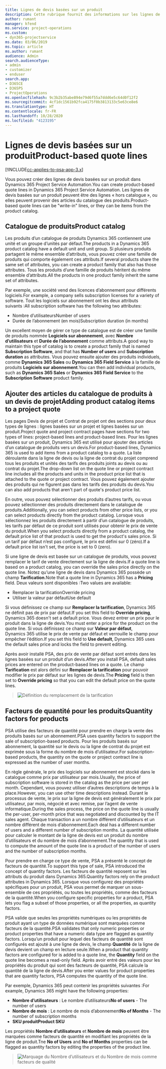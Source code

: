 ```yaml
---
title: Lignes de devis basées sur un produit
description: Cette rubrique fournit des informations sur les lignes de devis basées sur un produit.
author: rumant
manager: kfend
ms.service: project-operations
ms.custom:
- dyn365-projectservice
ms.date: 03/06/2019
ms.topic: article
ms.author: rumant
audience: Admin
search.audienceType:
- admin
- customizer
- enduser
search.app:
- D365CE
- D365PS
- ProjectOperations
ms.openlocfilehash: 9c3b2b35abe894e79d6f55a7ddd6e5c64d0f12f2
ms.sourcegitcommit: 4cf1dc1561b92fca4175f0b3813133c5e63ce8e6
ms.translationtype: HT
ms.contentlocale: fr-FR
ms.lasthandoff: 10/28/2020
ms.locfileid: "4123195"
---
```

# <a name="product-based-quote-lines"></a><span data-ttu-id="4315c-103">Lignes de devis basées sur un produit</span><span class="sxs-lookup"><span data-stu-id="4315c-103">Product-based quote lines</span></span>

[!INCLUDE[cc-applies-to-psa-app-3.x](../includes/cc-applies-to-psa-app-3x.md)]


<span data-ttu-id="4315c-104">Vous pouvez créer des lignes de devis basées sur un produit dans Dynamics 365 Project Service Automation.</span><span class="sxs-lookup"><span data-stu-id="4315c-104">You can create product-based quote lines in Dynamics 365 Project Service Automation.</span></span> <span data-ttu-id="4315c-105">Les lignes de devis basées sur un produit peuvent être des lignes « hors catalogue », ou elles peuvent provenir des articles du catalogue des produits.</span><span class="sxs-lookup"><span data-stu-id="4315c-105">Product-based quote lines can be "write-in" lines, or they can be items from the product catalog.</span></span>

## <a name="product-catalog"></a><span data-ttu-id="4315c-106">Catalogue de produits</span><span class="sxs-lookup"><span data-stu-id="4315c-106">Product catalog</span></span>

<span data-ttu-id="4315c-107">Les produits d’un catalogue de produits Dynamics 365 contiennent une unité et un groupe d’unités par défaut.</span><span class="sxs-lookup"><span data-stu-id="4315c-107">The products in a Dynamics 365 product catalog have a default unit and unit group.</span></span> <span data-ttu-id="4315c-108">Si plusieurs produits partagent le même ensemble d’attributs, vous pouvez créer une famille de produits qui comporte également ces attributs.</span><span class="sxs-lookup"><span data-stu-id="4315c-108">If several products share the same set of attributes, you can create a product family that also has those attributes.</span></span> <span data-ttu-id="4315c-109">Tous les produits d’une famille de produits héritent du même ensemble d’attributs.</span><span class="sxs-lookup"><span data-stu-id="4315c-109">All the products in one product family inherit the same set of attributes.</span></span>

<span data-ttu-id="4315c-110">Par exemple, une société vend des licences d’abonnement pour différents logiciels.</span><span class="sxs-lookup"><span data-stu-id="4315c-110">For example, a company sells subscription licenses for a variety of software.</span></span> <span data-ttu-id="4315c-111">Tout les logiciels sur abonnement ont les deux attributs suivants :</span><span class="sxs-lookup"><span data-stu-id="4315c-111">All subscription software has the following two attributes:</span></span>

- <span data-ttu-id="4315c-112">Nombre d’utilisateurs</span><span class="sxs-lookup"><span data-stu-id="4315c-112">Number of users</span></span> 
- <span data-ttu-id="4315c-113">Durée de l’abonnement (en mois)</span><span class="sxs-lookup"><span data-stu-id="4315c-113">Subscription duration (in months)</span></span>

<span data-ttu-id="4315c-114">Un excellent moyen de gérer ce type de catalogue est de créer une famille de produits nommée **Logiciels sur abonnement**, avec **Nombre d’utilisateurs** et **Durée de l’abonnement** comme attributs.</span><span class="sxs-lookup"><span data-stu-id="4315c-114">A good way to maintain this type of catalog is to create a product family that is named **Subscription Software**, and that has **Number of users** and **Subscription duration** as attributes.</span></span> <span data-ttu-id="4315c-115">Vous pouvez ensuite ajouter des produits individuels, comme **Dynamics 365 Sales** ou **Dynamics 365 Field Service** à la famille de produits **Logiciels sur abonnement**.</span><span class="sxs-lookup"><span data-stu-id="4315c-115">You can then add individual products, such as **Dynamics 365 Sales** or **Dynamics 365 Field Service** to the **Subscription Software** product family.</span></span>

## <a name="adding-product-catalog-items-to-a-project-quote"></a><span data-ttu-id="4315c-116">Ajouter des articles du catalogue de produits à un devis de projet</span><span class="sxs-lookup"><span data-stu-id="4315c-116">Adding product catalog items to a project quote</span></span>

<span data-ttu-id="4315c-117">Les pages Devis de projet et Contrat de projet ont des sections pour deux types de lignes : lignes basées sur un projet et lignes basées sur un produit.</span><span class="sxs-lookup"><span data-stu-id="4315c-117">Project quote and project contract pages have sections for two types of lines: project-based lines and product-based lines.</span></span> <span data-ttu-id="4315c-118">Pour les lignes basées sur un produit, Dynamics 365 est utilisé pour ajouter des articles d’un catalogue de produits vers un devis.</span><span class="sxs-lookup"><span data-stu-id="4315c-118">For product-based lines, Dynamics 365 is used to add items from a product catalog to a quote.</span></span> <span data-ttu-id="4315c-119">La liste déroulante dans la ligne de devis ou la ligne de contrat du projet comprend tous les produits et unités des tarifs des produits joints au devis ou au contrat du projet.</span><span class="sxs-lookup"><span data-stu-id="4315c-119">The drop-down list on the quote line or project contract line includes all the products and units in the product price list that is attached to the quote or project contract.</span></span> <span data-ttu-id="4315c-120">Vous pouvez également ajouter des produits qui ne figurent pas dans les tarifs des produits du devis.</span><span class="sxs-lookup"><span data-stu-id="4315c-120">You can also add products that aren't part of quote's product price list.</span></span>

<span data-ttu-id="4315c-121">En outre, vous pouvez sélectionner des produits d’autres tarifs, ou vous pouvez sélectionner des produits directement dans le catalogue de produits.</span><span class="sxs-lookup"><span data-stu-id="4315c-121">Additionally, you can select products from other price lists, or you can select products directly from the product catalog.</span></span> <span data-ttu-id="4315c-122">Lorsque vous sélectionnez les produits directement à partir d’un catalogue de produits, les tarifs par défaut de ce produit sont utilisés pour obtenir le prix de vente du produit.</span><span class="sxs-lookup"><span data-stu-id="4315c-122">When you select products directly from a product catalog, the default price list of that product is used to get the product's sales price.</span></span> <span data-ttu-id="4315c-123">Si un tarif par défaut n’est pas configuré, le prix est défini sur 0 (zéro).</span><span class="sxs-lookup"><span data-stu-id="4315c-123">If a default price list isn't set, the price is set to 0 (zero).</span></span>

<span data-ttu-id="4315c-124">Si une ligne de devis est basée sur un catalogue de produits, vous pouvez remplacer le tarif de vente directement sur la ligne de devis.</span><span class="sxs-lookup"><span data-stu-id="4315c-124">If a quote line is based on a product catalog, you can override the sales price directly on the quote line.</span></span> <span data-ttu-id="4315c-125">Notez qu’une ligne de devis dans Dynamics 365 possède un champ **Tarification**.</span><span class="sxs-lookup"><span data-stu-id="4315c-125">Note that a quote line in Dynamics 365 has a **Pricing** field.</span></span> <span data-ttu-id="4315c-126">Deux valeurs sont disponibles :</span><span class="sxs-lookup"><span data-stu-id="4315c-126">Two values are available:</span></span>

- <span data-ttu-id="4315c-127">Remplacer la tarification</span><span class="sxs-lookup"><span data-stu-id="4315c-127">Override pricing</span></span>  
- <span data-ttu-id="4315c-128">Utiliser la valeur par défaut</span><span class="sxs-lookup"><span data-stu-id="4315c-128">Use default</span></span>

<span data-ttu-id="4315c-129">Si vous définissez ce champ sur **Remplacer la tarification**, Dynamics 365 ne définit pas de prix par défaut.</span><span class="sxs-lookup"><span data-stu-id="4315c-129">If you set this field to **Override pricing**, Dynamics 365 doesn't set a default price.</span></span> <span data-ttu-id="4315c-130">Vous devez entrer un prix pour le produit dans la ligne de devis.</span><span class="sxs-lookup"><span data-stu-id="4315c-130">You must enter a price for the product on the quote line.</span></span> <span data-ttu-id="4315c-131">Si vous définissez ce champ sur **Valeur par défaut**, Dynamics 365 utilise le prix de vente par défaut et verrouille le champ pour empêcher l’édition.</span><span class="sxs-lookup"><span data-stu-id="4315c-131">If you set this field to **Use default**, Dynamics 365 uses the default sales price and locks the field to prevent editing.</span></span>

<span data-ttu-id="4315c-132">Après avoir installé PSA, des prix de vente par défaut sont entrés dans les lignes basées sur un produit d’un devis.</span><span class="sxs-lookup"><span data-stu-id="4315c-132">After you install PSA, default sales prices are entered on the product-based lines on a quote.</span></span> <span data-ttu-id="4315c-133">Le champ **Tarification** est alors défini sur **Remplacer la tarification** pour pouvoir modifier le prix par défaut sur les lignes de devis.</span><span class="sxs-lookup"><span data-stu-id="4315c-133">The **Pricing** field is then set to **Override pricing** so that you can edit the default price on the quote lines.</span></span>

> ![Définition du remplacement de la tarification](media/basic-guide-10.png)
 
## <a name="quantity-factors-for-products"></a><span data-ttu-id="4315c-135">Facteurs de quantité pour les produits</span><span class="sxs-lookup"><span data-stu-id="4315c-135">Quantity factors for products</span></span>

<span data-ttu-id="4315c-136">PSA utilise des facteurs de quantité pour prendre en charge la vente des produits basés sur un abonnement.</span><span class="sxs-lookup"><span data-stu-id="4315c-136">PSA uses quantity factors to support the sale of subscription-based products.</span></span> <span data-ttu-id="4315c-137">Pour les produits basés sur abonnement, la quantité sur le devis ou la ligne de contrat du projet est exprimée sous la forme du nombre de mois d’utilisateur.</span><span class="sxs-lookup"><span data-stu-id="4315c-137">For subscription-based products, the quantity on the quote or project contract line is expressed as the number of user months.</span></span>

<span data-ttu-id="4315c-138">En règle générale, le prix des logiciels sur abonnement est stocké dans le catalogue comme prix par utilisateur par mois.</span><span class="sxs-lookup"><span data-stu-id="4315c-138">Usually, the price of subscription software is stored in the catalog as the price per user per month.</span></span> <span data-ttu-id="4315c-139">Cependant, vous pouvez utiliser d’autres descriptions de temps à la place.</span><span class="sxs-lookup"><span data-stu-id="4315c-139">However, you can use other time descriptions instead.</span></span> <span data-ttu-id="4315c-140">Durant le processus de vente, le prix sur la ligne de devis est généralement le prix par utilisateur, par mois, négocié et avec remise, par l’agent de vente informatique.</span><span class="sxs-lookup"><span data-stu-id="4315c-140">During the sales process, the price on the quote line is usually the per-user, per-month price that was negotiated and discounted by the IT sales agent.</span></span> <span data-ttu-id="4315c-141">Chaque transaction a un nombre différent d’utilisateurs et un nombre différent de mois d’abonnement.</span><span class="sxs-lookup"><span data-stu-id="4315c-141">Each deal has a different number of users and a different number of subscription months.</span></span> <span data-ttu-id="4315c-142">La quantité utilisée pour calculer le montant de la ligne de devis est un produit du nombre d’utilisateurs et du nombre de mois d’abonnement.</span><span class="sxs-lookup"><span data-stu-id="4315c-142">The quantity that is used to compute the amount of the quote line is a product of the number of users and the number of subscription months.</span></span>

<span data-ttu-id="4315c-143">Pour prendre en charge ce type de vente, PSA a présenté le concept de facteurs de quantité.</span><span class="sxs-lookup"><span data-stu-id="4315c-143">To support this type of sale, PSA introduced the concept of quantity factors.</span></span> <span data-ttu-id="4315c-144">Les facteurs de quantité reposent sur les attributs du produit dans Dynamics 365.</span><span class="sxs-lookup"><span data-stu-id="4315c-144">Quantity factors rely on the product attributes in Dynamics 365.</span></span> <span data-ttu-id="4315c-145">Lorsque vous configurez des propriétés spécifiques pour un produit, PSA vous permet de marquer un sous-ensemble de ces propriétés, ou toutes les propriétés, comme des facteurs de la quantité.</span><span class="sxs-lookup"><span data-stu-id="4315c-145">When you configure specific properties for a product, PSA lets you flag a subset of those properties, or all the properties, as quantity factors.</span></span>

<span data-ttu-id="4315c-146">PSA valide que seules les propriétés numériques ou les propriétés de produit ayant un type de données numérique sont marquées comme facteurs de la quantité.</span><span class="sxs-lookup"><span data-stu-id="4315c-146">PSA validates that only numeric properties or product properties that have a numeric data type are flagged as quantity factors.</span></span> <span data-ttu-id="4315c-147">Lorsqu’un produit pour lequel des facteurs de quantité sont configurés est ajouté à une ligne de devis, le champ **Quantité** de la ligne de devis devient un champ en lecture seule.</span><span class="sxs-lookup"><span data-stu-id="4315c-147">When a product that quantity factors are configured for is added to a quote line, the **Quantity** field on the quote line becomes a read-only field.</span></span> <span data-ttu-id="4315c-148">Après avoir entré des valeurs pour les propriétés du produit qui sont des facteurs de quantité, PSA calcule la quantité de la ligne de devis.</span><span class="sxs-lookup"><span data-stu-id="4315c-148">After you enter values for product properties that are quantity factors, PSA computes the quantity of the quote line.</span></span>

<span data-ttu-id="4315c-149">Par exemple, Dynamics 365 peut contenir les propriétés suivantes :</span><span class="sxs-lookup"><span data-stu-id="4315c-149">For example, Dynamics 365 might have the following properties:</span></span> 

- <span data-ttu-id="4315c-150">**Nombre d’utilisateurs** : Le nombre d’utilisateurs</span><span class="sxs-lookup"><span data-stu-id="4315c-150">**No of users** - The number of users</span></span> 
- <span data-ttu-id="4315c-151">**Nombre de mois** : Le nombre de mois d’abonnement</span><span class="sxs-lookup"><span data-stu-id="4315c-151">**No of Months** - The number of subscription months</span></span>
- <span data-ttu-id="4315c-152">**SKU produit**</span><span class="sxs-lookup"><span data-stu-id="4315c-152">**Product SKU**</span></span> 

<span data-ttu-id="4315c-153">Les propriétés **Nombre d’utilisateurs** et **Nombre de mois** peuvent être marquées comme facteurs de quantité en modifiant les propriétés de la ligne de produit.</span><span class="sxs-lookup"><span data-stu-id="4315c-153">Tne **No of Users** and **No of Months** properties can be flagged as quantity factors by editing the properties of the product line.</span></span> 

> ![Marquage du Nombre d’utilisateurs et du Nombre de mois comme facteurs de qualité](media/basic-guide-11.png)
 

